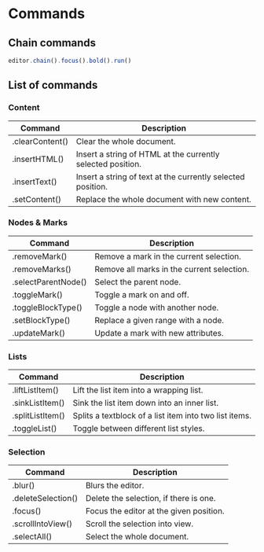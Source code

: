 # Commands

## Chain commands

```js
editor.chain().focus().bold().run()
```

## List of commands

### Content
| Command         | Description                                                 |
| --------------- | ----------------------------------------------------------- |
| .clearContent() | Clear the whole document.                                   |
| .insertHTML()   | Insert a string of HTML at the currently selected position. |
| .insertText()   | Insert a string of text at the currently selected position. |
| .setContent()   | Replace the whole document with new content.                |

### Nodes & Marks
| Command             | Description                                            |
| ------------------- | ------------------------------------------------------ |
| .removeMark()       | Remove a mark in the current selection.                |
| .removeMarks()      | Remove all marks in the current selection.             |
| .selectParentNode() | Select the parent node.                                |
| .toggleMark()       | Toggle a mark on and off.                              |
| .toggleBlockType()  | Toggle a node with another node.                       |
| .setBlockType()     | Replace a given range with a node.                     |
| .updateMark()       | Update a mark with new attributes.                     |

### Lists
| Command             | Description                                            |
| ------------------- | ------------------------------------------------------ |
| .liftListItem()     | Lift the list item into a wrapping list.               |
| .sinkListItem()     | Sink the list item down into an inner list.            |
| .splitListItem()    | Splits a textblock of a list item into two list items. |
| .toggleList()       | Toggle between different list styles.                  |

### Selection
| Command            | Description                             |
| ------------------ | --------------------------------------- |
| .blur()            | Blurs the editor.                       |
| .deleteSelection() | Delete the selection, if there is one.  |
| .focus()           | Focus the editor at the given position. |
| .scrollIntoView()  | Scroll the selection into view.         |
| .selectAll()       | Select the whole document.              |
